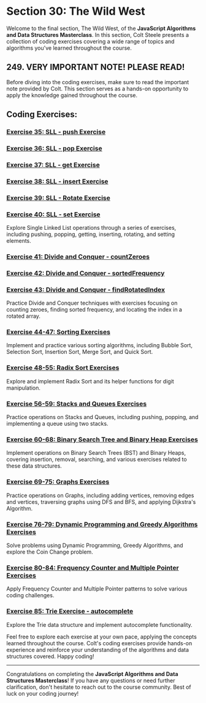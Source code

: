 # Section 30: The Wild West

Welcome to the final section, The Wild West, of the **JavaScript Algorithms and Data Structures Masterclass**. In this section, Colt Steele presents a collection of coding exercises covering a wide range of topics and algorithms you've learned throughout the course.

## 249. VERY IMPORTANT NOTE! PLEASE READ!

Before diving into the coding exercises, make sure to read the important note provided by Colt. This section serves as a hands-on opportunity to apply the knowledge gained throughout the course.

## Coding Exercises:

### [Exercise 35: SLL - push Exercise](./exercise35-sll-push)

### [Exercise 36: SLL - pop Exercise](./exercise36-sll-pop)

### [Exercise 37: SLL - get Exercise](./exercise37-sll-get)

### [Exercise 38: SLL - insert Exercise](./exercise38-sll-insert)

### [Exercise 39: SLL - Rotate Exercise](./exercise39-sll-rotate)

### [Exercise 40: SLL - set Exercise](./exercise40-sll-set)

Explore Single Linked List operations through a series of exercises, including pushing, popping, getting, inserting, rotating, and setting elements.

### [Exercise 41: Divide and Conquer - countZeroes](./exercise41-divide-conquer-countzeroes)

### [Exercise 42: Divide and Conquer - sortedFrequency](./exercise42-divide-conquer-sortedfrequency)

### [Exercise 43: Divide and Conquer - findRotatedIndex](./exercise43-divide-conquer-findrotatedindex)

Practice Divide and Conquer techniques with exercises focusing on counting zeroes, finding sorted frequency, and locating the index in a rotated array.

### [Exercise 44-47: Sorting Exercises](./exercise44-47-sorting-exercises)

Implement and practice various sorting algorithms, including Bubble Sort, Selection Sort, Insertion Sort, Merge Sort, and Quick Sort.

### [Exercise 48-55: Radix Sort Exercises](./exercise48-55-radix-sort-exercises)

Explore and implement Radix Sort and its helper functions for digit manipulation.

### [Exercise 56-59: Stacks and Queues Exercises](./exercise56-59-stacks-queues-exercises)

Practice operations on Stacks and Queues, including pushing, popping, and implementing a queue using two stacks.

### [Exercise 60-68: Binary Search Tree and Binary Heap Exercises](./exercise60-68-bst-binary-heap-exercises)

Implement operations on Binary Search Trees (BST) and Binary Heaps, covering insertion, removal, searching, and various exercises related to these data structures.

### [Exercise 69-75: Graphs Exercises](./exercise69-75-graphs-exercises)

Practice operations on Graphs, including adding vertices, removing edges and vertices, traversing graphs using DFS and BFS, and applying Dijkstra's Algorithm.

### [Exercise 76-79: Dynamic Programming and Greedy Algorithms Exercises](./exercise76-79-dynamic-programming-greedy-exercises)

Solve problems using Dynamic Programming, Greedy Algorithms, and explore the Coin Change problem.

### [Exercise 80-84: Frequency Counter and Multiple Pointer Exercises](./exercise80-84-frequency-counter-multiple-pointer-exercises)

Apply Frequency Counter and Multiple Pointer patterns to solve various coding challenges.

### [Exercise 85: Trie Exercise - autocomplete](./exercise85-trie-autocomplete)

Explore the Trie data structure and implement autocomplete functionality.

Feel free to explore each exercise at your own pace, applying the concepts learned throughout the course. Colt's coding exercises provide hands-on experience and reinforce your understanding of the algorithms and data structures covered. Happy coding!

---

Congratulations on completing the **JavaScript Algorithms and Data Structures Masterclass**! If you have any questions or need further clarification, don't hesitate to reach out to the course community. Best of luck on your coding journey!
